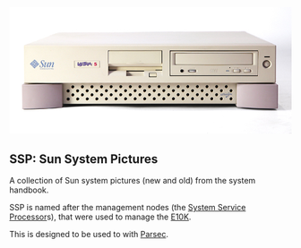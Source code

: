 ![alt tag](https://raw.githubusercontent.com/lateralblast/ssp/master/Sun_Ultra_5_front.jpg)

SSP: Sun System Pictures
------------------------

A collection of Sun system pictures (new and old) from the system handbook.

SSP is named after the management nodes (the [System Service Processor](https://en.wikipedia.org/wiki/System_Service_Processor)s),
that were used to manage the [E10K](https://en.wikipedia.org/wiki/Sun_Enterprise#Enterprise_10000).

This is designed to be used to with [Parsec](https://github.com/lateralblast/parsec).